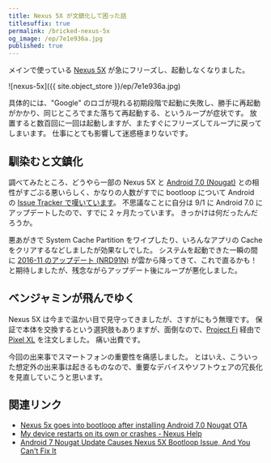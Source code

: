```yaml
---
title: Nexus 5X が文鎮化して困った話
titlesuffix: true
permalink: /bricked-nexus-5x
og_image: /ep/7e1e936a.jpg
published: true
---
```


メインで使っている [Nexus 5X](https://en.wikipedia.org/wiki/Nexus_5X) が急にフリーズし、起動しなくなりました。

![nexus-5x]({{ site.object_store }}/ep/7e1e936a.jpg)

具体的には、"Google" のロゴが現れる初期段階で起動に失敗し、勝手に再起動がかかり、同じところでまた落ちて再起動する、というループが症状です。
放置すると数百回に一回は起動しますが、またすぐにフリーズしてループに戻ってしまいます。
仕事にとても影響して迷惑極まりないです。

## 馴染むと文鎮化

調べてみたところ、どうやら一部の Nexus 5X と [Android 7.0 (Nougat)](https://www.android.com/versions/nougat-7-0/) との相性がすごぶる悪いらしく、かなりの人数がすでに bootloop について Android の [Issue Tracker で嘆いています](https://issuetracker.google.com/issues/37117345)。
不思議なことに自分は 9/1 に Android 7.0 にアップデートしたので、すでに 2 ヶ月たっています。
きっかけは何だったんだろうか。

悪あがきで System Cache Partition をワイプしたり、いろんなアプリの Cache をクリアするなどしましたが効果なしでした。
システムを起動できた一瞬の間に [2016-11 のアップデート (NRD91N)](https://source.android.com/security/bulletin/2016-11-01.html) が雲から降ってきて、これで直るかも！と期待しましたが、残念ながらアップデート後にループが悪化しました。

## ベンジャミンが飛んでゆく

Nexus 5X は今まで温かい目で見守ってきましたが、さすがにもう無理です。
保証で本体を交換するという選択肢もありますが、面倒なので、[Project Fi](https://fi.google.com/) 経由で [Pixel XL](https://en.wikipedia.org/wiki/Pixel_(smartphone)) を注文しました。
痛い出費です。

今回の出来事でスマートフォンの重要性を痛感しました。
とはいえ、こういった想定外の出来事は起きるものなので、重要なデバイスやソフトウェアの冗長化を見直していこうと思います。

## 関連リンク

- [Nexus 5x goes into bootloop after installing Android 7.0 Nougat OTA](https://issuetracker.google.com/issues/37117345)
- [My device restarts on its own or crashes - Nexus Help](https://support.google.com/nexus/answer/4582729)
- [Android 7 Nougat Update Causes Nexus 5X Bootloop Issue, And You Can't Fix It](http://www.techtimes.com/articles/178857/20160922/android-7-nougat-update-causes-nexus-5x-bootloop-issue-and-you-cant-fix-it.htm)
